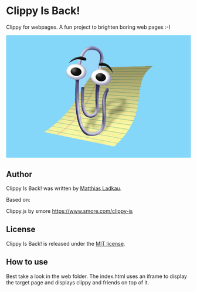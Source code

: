 # Clippy Is Back!

Clippy for webpages. A fun project to brighten boring web pages :-)

![Clippy Is Back!](https://github.com/krotik/clippyisback/blob/master/clippy.jpg?raw=true)

## Author

Clippy Is Back! was written by [Matthias Ladkau](http://www.ladkau.de).

Based on: 

Clippy.js
by smore
https://www.smore.com/clippy-js

## License

Clippy Is Back! is released under the [MIT license](http://mit-license.org).

## How to use

Best take a look in the web folder. The index.html uses an iframe to display the target page and displays clippy and friends on top of it.
